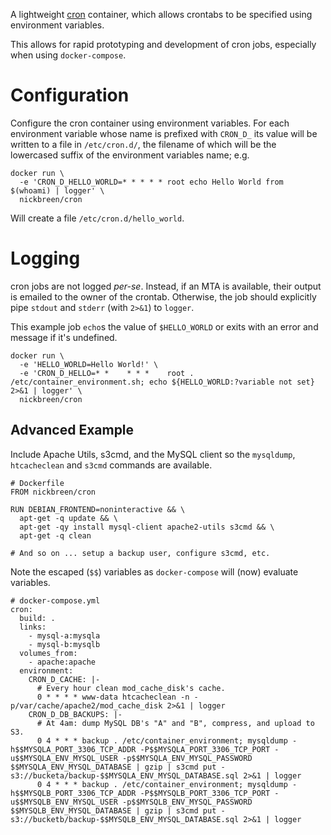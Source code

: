 A lightweight [cron] container, which allows crontabs to be specified using environment variables.

This allows for rapid prototyping and development of cron jobs, especially when using ```docker-compose```.

[cron]: https://www.debian-administration.org/article/56/Command_scheduling_with_cron

# Configuration

Configure the cron container using environment variables. For each environment variable whose name is prefixed with ```CRON_D_``` its value will be written to a file in ```/etc/cron.d/```, the filename of which will be the lowercased suffix of the environment variables name; e.g.

    docker run \
      -e 'CRON_D_HELLO_WORLD=* * * * * root echo Hello World from $(whoami) | logger' \
      nickbreen/cron

Will create a file ```/etc/cron.d/hello_world```.


# Logging

cron jobs are not logged _per-se_. Instead, if an MTA is available, their output is emailed to the owner of the crontab. Otherwise, the job should explicitly pipe  ```stdout``` and ```stderr``` (with ```2>&1```) to ```logger```.

This example job ```echo```s the value of ```$HELLO_WORLD``` or exits with an error and message if it's undefined.

    docker run \
      -e 'HELLO_WORLD=Hello World!' \
      -e 'CRON_D_HELLO=* *    * * *    root . /etc/container_environment.sh; echo ${HELLO_WORLD:?variable not set} 2>&1 | logger' \
      nickbreen/cron

## Advanced Example

Include Apache Utils, s3cmd, and the MySQL client so the ```mysqldump```, ```htcacheclean``` and ```s3cmd``` commands are available.

    # Dockerfile
    FROM nickbreen/cron

    RUN DEBIAN_FRONTEND=noninteractive && \
      apt-get -q update && \
      apt-get -qy install mysql-client apache2-utils s3cmd && \
      apt-get -q clean

    # And so on ... setup a backup user, configure s3cmd, etc.


Note the escaped (```$$```) variables as ```docker-compose``` will (now) evaluate variables.

    # docker-compose.yml
    cron:
      build: .
      links:
        - mysql-a:mysqla
        - mysql-b:mysqlb
      volumes_from:
        - apache:apache
      environment:
        CRON_D_CACHE: |-
          # Every hour clean mod_cache_disk's cache.
          0 * * * * www-data htcacheclean -n -p/var/cache/apache2/mod_cache_disk 2>&1 | logger
        CRON_D_DB_BACKUPS: |-
          # At 4am: dump MySQL DB's "A" and "B", compress, and upload to S3.
          0 4 * * * backup . /etc/container_environment; mysqldump -h$$MYSQLA_PORT_3306_TCP_ADDR -P$$MYSQLA_PORT_3306_TCP_PORT -u$$MYSQLA_ENV_MYSQL_USER -p$$MYSQLA_ENV_MYSQL_PASSWORD $$MYSQLA_ENV_MYSQL_DATABASE | gzip | s3cmd put - s3://bucketa/backup-$$MYSQLA_ENV_MYSQL_DATABASE.sql 2>&1 | logger
          0 4 * * * backup . /etc/container_environment; mysqldump -h$$MYSQLB_PORT_3306_TCP_ADDR -P$$MYSQLB_PORT_3306_TCP_PORT -u$$MYSQLB_ENV_MYSQL_USER -p$$MYSQLB_ENV_MYSQL_PASSWORD $$MYSQLB_ENV_MYSQL_DATABASE | gzip | s3cmd put - s3://bucketb/backup-$$MYSQLB_ENV_MYSQL_DATABASE.sql 2>&1 | logger
